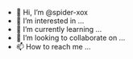 - 👋 Hi, I’m @spider-xox
- 👀 I’m interested in ...
- 🌱 I’m currently learning ...
- 💞️ I’m looking to collaborate on ...
- 📫 How to reach me ...

<!---
spider-xox/spider-xox is a ✨ special ✨ repository because its `README.md` (this file) appears on your GitHub profile.
You can click the Preview link to take a look at your changes.
--->
